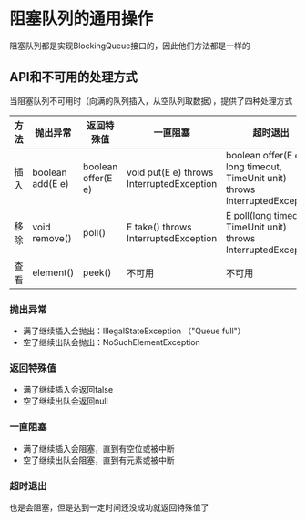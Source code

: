 # 阻塞队列的通用操作

阻塞队列都是实现BlockingQueue接口的，因此他们方法都是一样的

## API和不可用的处理方式

当阻塞队列不可用时（向满的队列插入，从空队列取数据），提供了四种处理方式

|方法|抛出异常|返回特殊值|一直阻塞|超时退出|
|----|-------|----------|------|---------|
|插入|boolean add(E e)|boolean offer(E e)|void put(E e) throws InterruptedException|boolean offer(E e, long timeout, TimeUnit unit) throws InterruptedException|
|移除|void remove()|poll()|E take() throws InterruptedException|E poll(long timeout, TimeUnit unit) throws InterruptedException|
|查看|element()|peek()|不可用|不可用|

### 抛出异常

- 满了继续插入会抛出：IllegalStateException （"Queue full"）
- 空了继续出队会抛出：NoSuchElementException

### 返回特殊值

- 满了继续插入会返回false
- 空了继续出队会返回null

### 一直阻塞

- 满了继续插入会阻塞，直到有空位或被中断
- 空了继续出队会阻塞，直到有元素或被中断

### 超时退出

也是会阻塞，但是达到一定时间还没成功就返回特殊值了
